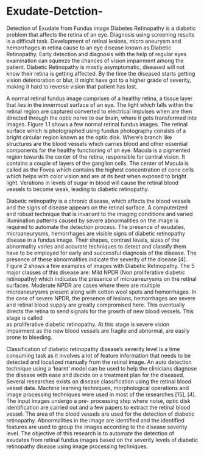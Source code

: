 # Exudate-Detction-
Detection of Exudate from Fundus image
Diabetes  Retinopathy  is  a  diabetic  problem that  affects  the  retina  of  an  eye.  Diagnosis using screening results is a difficult task. Development of retinal lesions, micro aneurysm and hemorrhages in retina cause to an eye disease known as Diabetic Retinopathy. Early detection and diagnosis with the help of regular eyes examination can squeeze the chances of vision impairment among the patient. Diabetic Retinopathy is mostly asymptomatic, diseased will not know their retina is getting affected. By the time the diseased starts getting vision deterioration or blur, it might have got to a higher grade of severity, making it hard to reverse vision that patient has lost.

A normal retinal fundus image comprises of a healthy retina, a tissue layer that lies in the innermost surface of an eye. The light which falls within the retinal region are captured converted to electrical impulses when are then directed through the optic nerve to our brain, where it gets transformed into images. Figure 1.1 shows a few normal retinal fundus images. The retinal surface which is photographed using fundus photography consists of a bright circular region known as the optic disk. Where’s branch like structures are the blood vessels which carries  blood  and  other  essential  components  for  the  healthy  functioning  of  an eye. Macula is a pigmented region towards the center of the retina, responsible for central vision. It contains a couple of layers of the ganglion cells. The center of Macula is called as the Fovea which contains the highest concentration of cone cells which helps with color vision and are at its best when exposed to bright light. Verations in levels of sugar in blood will cause the retinal blood vessels to become weak, leading to diabetic retinopathy. 

Diabetic  retinopathy is  a  chronic  disease,  which affects  the  blood  vessels  and  the  signs  of  disease appears  on  the  retinal  surface.  A  computerized  and  robust  technique  that  is  invariant  to  the imaging conditions and varied illumination patterns caused by severe abnormalities on the image is  required  to  automate  the  detection  process.  The presence of exudates, microaneurysms, hemorrhages are visible signs of diabetic retinopathy disease in a fundus image. Their shapes, contrast  levels,  sizes  of  the  abnormality  varies  and  accurate  techniques  to  detect  and  classify them  have  to  be  employed  for  early  and  successful  diagnosis  of  the  disease.  The presence of these abnormalities indicate the severity of the disease [4]. Figure 2 shows a few examples of images with Diabetic Retinopathy.  The 5  major  classes  of  this  disease  are:  Mild  NPDR  (Non proliferative diabetic retinopathy) which indicates the presence of microaneurysms on the retinal surfaces. Moderate NPDR are cases where there are multiple microaneurysms present along with cotton wool spots and hemorrhages.  In  the  case  of  severe  NPDR,  the  presence  of  lesions, hemorrhages are severe and retinal blood supply are greatly compromised here. This eventually directs  the  retina  to  send  signals  for  the  growth  of  new  blood  vessels.  This stage  is  called   
as proliferative  diabetic  retinopathy.  At  this  stage  is  severe  vision  impairment  as  the  new  blood vessels are fragile and abnormal, are easily prone to bleeding.



Classification of diabetic retinopathy disease’s severity level is a time consuming task as it involves a lot of feature information that needs to be detected and localized manually from the retinal image. An auto detection technique using a ‘learnt’ model can be used to help the clinicians diagnose the disease with ease and decide on a treatment plan for the diseased. Several researches exists on disease classification using the retinal blood vessel data. Machine learning techniques, morphological operations and image processing techniques were used in most of the researches [15], [4]. The input images undergo a pre- processing step where noise, optic disk identification are carried out and a few papers to extract the retinal blood vessel.  The  area  of  the  blood  vessels  are  used  for  the  detection  of  diabetic  retinopathy. Abnormalities  in  the  image  are  identified  and  the  identified  features  are  used  to  group  the  images according to the disease severity level. The objective of this research is to automate the detection of exudates from retinal fundus images based on the severity levels of diabetic retinopathy disease using image processing techniques. 
